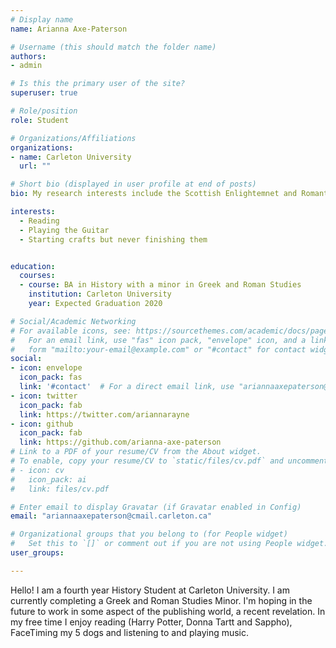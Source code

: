 ```yaml
---
# Display name
name: Arianna Axe-Paterson

# Username (this should match the folder name)
authors:
- admin

# Is this the primary user of the site?
superuser: true

# Role/position
role: Student

# Organizations/Affiliations
organizations:
- name: Carleton University
  url: ""

# Short bio (displayed in user profile at end of posts)
bio: My research interests include the Scottish Enlightemnet and Romantic eras, as well as anything within Greek, Etrusacan and Roman Antiquity.

interests:
  - Reading
  - Playing the Guitar
  - Starting crafts but never finishing them


education:
  courses:
  - course: BA in History with a minor in Greek and Roman Studies
    institution: Carleton University
    year: Expected Graduation 2020

# Social/Academic Networking
# For available icons, see: https://sourcethemes.com/academic/docs/page-builder/#icons
#   For an email link, use "fas" icon pack, "envelope" icon, and a link in the
#   form "mailto:your-email@example.com" or "#contact" for contact widget.
social:
- icon: envelope
  icon_pack: fas
  link: '#contact'  # For a direct email link, use "ariannaaxepaterson@cmail.carleton.ca".
- icon: twitter
  icon_pack: fab
  link: https://twitter.com/ariannarayne
- icon: github
  icon_pack: fab
  link: https://github.com/arianna-axe-paterson
# Link to a PDF of your resume/CV from the About widget.
# To enable, copy your resume/CV to `static/files/cv.pdf` and uncomment the lines below.
# - icon: cv
#   icon_pack: ai
#   link: files/cv.pdf

# Enter email to display Gravatar (if Gravatar enabled in Config)
email: "ariannaaxepaterson@cmail.carleton.ca"

# Organizational groups that you belong to (for People widget)
#   Set this to `[]` or comment out if you are not using People widget.
user_groups:

---
```

Hello! I am a fourth year History Student at Carleton University. I am currently completing a Greek and Roman Studies Minor. I'm hoping in the future to work in some aspect of the publishing world, a recent revelation. In my free time I enjoy reading (Harry Potter, Donna Tartt and Sappho), FaceTiming my 5 dogs and listening to and playing music.

